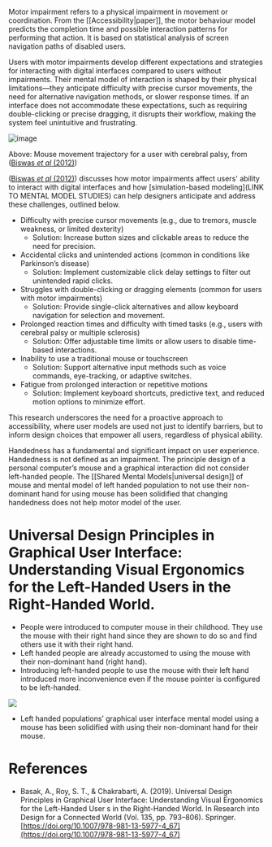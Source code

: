 Motor impairment refers to a physical impairment in movement or coordination. From the [[Accessibility|paper]], the motor behaviour model predicts the completion time and possible interaction patterns for performing that action. It is based on statistical analysis of screen navigation paths of disabled users.

Users with motor impairments develop different expectations and strategies for interacting with digital interfaces compared to users without impairments. Their mental model of interaction is shaped by their physical limitations—they anticipate difficulty with precise cursor movements, the need for alternative navigation methods, or slower response times. If an interface does not accommodate these expectations, such as requiring double-clicking or precise dragging, it disrupts their workflow, making the system feel unintuitive and frustrating.

![image](https://github.com/user-attachments/assets/2e087d6c-c8dc-4af5-934d-6ab3dbda23ad)

Above: Mouse movement trajectory for a user with cerebral palsy, from ([Biswas *et al* (2012)]([https://doi.org/10.1080/10447318.2011.565718](https://doi.org/10.1080/10447318.2011.565718)))


([Biswas *et al* (2012)](https://doi.org/10.1080/10447318.2011.565718)) discusses how motor impairments affect users' ability to interact with digital interfaces and how [simulation-based modeling](LINK TO MENTAL MODEL STUDIES) can help designers anticipate and address these challenges, outlined below.

- Difficulty with precise cursor movements (e.g., due to tremors, muscle weakness, or limited dexterity)
	- Solution: Increase button sizes and clickable areas to reduce the need for precision.
- Accidental clicks and unintended actions (common in conditions like Parkinson’s disease)
	- Solution: Implement customizable click delay settings to filter out unintended rapid clicks.
- Struggles with double-clicking or dragging elements (common for users with motor impairments)
	- Solution: Provide single-click alternatives and allow keyboard navigation for selection and movement.
- Prolonged reaction times and difficulty with timed tasks (e.g., users with cerebral palsy or multiple sclerosis)
	- Solution: Offer adjustable time limits or allow users to disable time-based interactions.
- Inability to use a traditional mouse or touchscreen
	- Solution: Support alternative input methods such as voice commands, eye-tracking, or adaptive switches.
- Fatigue from prolonged interaction or repetitive motions
	- Solution: Implement keyboard shortcuts, predictive text, and reduced motion options to minimize effort.

This research underscores the need for a proactive approach to accessibility, where user models are used not just to identify barriers, but to inform design choices that empower all users, regardless of physical ability.

Handedness has a fundamental and significant impact on user experience. Handedness is not defined as an impairment. The principle design of a personal computer’s mouse and a graphical interaction did not consider left-handed people. The [[Shared Mental Models|universal design]] of mouse and mental model of left handed population to not use their non-dominant hand for using mouse has been solidified that changing handedness does not help motor model of the user.

# Universal Design Principles in Graphical User Interface: Understanding Visual Ergonomics for the Left-Handed Users in the Right-Handed World.

- People were introduced to computer mouse in their childhood. They use the mouse with their right hand since they are shown to do so and find others use it with their right hand.
- Left handed people are already accustomed to using the mouse with their non-dominant hand (right hand).
- Introducing left-handed people to use the mouse with their left hand introduced more inconvenience even if the mouse pointer is configured to be left-handed.

![](https://lh7-rt.googleusercontent.com/docsz/AD_4nXeqfgUrnXT_VoA3sUO90v1RxzY0Q1MoNvcGNFWtWmofA0lahmltqkjsR7RmjBAAeA-IFDee1W3k3d-_SnduVz_PrRZPJ9vTdMO2uU2g8YXGpbzH27OK8xt6cm3XQbh6T8ovKPyj4g?key=InPcM8oBWM0qEjlRW5SFMn1x)

- Left handed populations’ graphical user interface mental model using a mouse has been solidified with using their non-dominant hand for their mouse.

# References

- Basak, A., Roy, S. T., & Chakrabarti, A. (2019). Universal Design Principles in Graphical User Interface: Understanding Visual Ergonomics for the Left-Handed User s in the Right-Handed World. In Research into Design for a Connected World (Vol. 135, pp. 793–806). Springer. [https://doi.org/10.1007/978-981-13-5977-4_67](https://doi.org/10.1007/978-981-13-5977-4_67)

